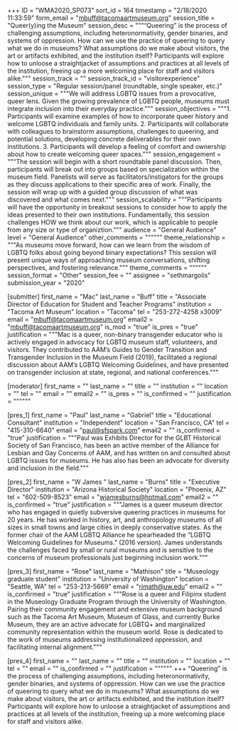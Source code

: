 +++
ID = "WMA2020_SP073"
sort_id = 164
timestamp = "2/18/2020 11:33:59"
form_email = "mbuff@tacomaartmuseum.org"
session_title = "Queer(y)ing the Museum"
session_desc = """“Queering” is the process of challenging assumptions, including heteronormativity, gender binaries, and systems of oppression. How can we use the practice of queering to query what we do in museums? What assumptions do we make about visitors, the art or artifacts exhibited, and the institution itself? Participants will explore how to unloose a straightjacket of assumptions and practices at all levels of the institution, freeing up a more welcoming place for staff and visitors alike."""
session_track = ""
session_track_id = "visitorexperience"
session_type = "Regular session/panel (roundtable, single speaker, etc.)"
session_unique = """We will address LGBTQ issues from a provocative, queer lens. Given the growing prevalence of LGBTQ people, museums must integrate inclusion into their everyday practice."""
session_objectives = """1. Participants will examine examples of how to incorporate queer history and welcome LGBTQ individuals and family units. 2. Participants will collaborate with colleagues to brainstorm assumptions, challenges to queering, and potential solutions, developing concrete deliverables for their own institutions. 3. Participants will develop a feeling of comfort and ownership about how to create welcoming queer spaces."""
session_engagement = """The session will begin with a short roundtable panel discussion. Then, participants will break out into groups based on specialization within the museum field. Panelists will serve as facilitators/instigators for the groups as they discuss applications to their specific area of work. Finally, the session will wrap up with a guided group discussion of what was discovered and what comes next."""
session_scalability = """Participants will have the opportunity in breakout sessions to consider how to apply the ideas presented to their own institutions. Fundamentally, this session challenges HOW we think about our work, which is applicable to people from any size or type of organiztion."""
audience = "General Audience"
level = "General Audience"
other_comments = """"""
theme_relationship = """As museums move forward, how can we learn from the wisdom of LGBTQ folks about going beyond binary expectations? This session will present unique ways of approaching museum conversations, shifting perspectives, and fostering relevance."""
theme_comments = """"""
session_format = "Other"
session_fee = ""
assignee = "sethmargolis"
submission_year = "2020"

[submitter]
first_name = "Mac"
last_name = "Buff"
title = "Associate Director of Education for Student and Teacher Programs"
institution = "Tacoma Art Museum"
location = "Tacoma"
tel = "253-272-4258 x3009"
email = "mbuff@tacomaartmuseum.org"
email2 = "mbuff@tacomaartmuseum.org"
is_mod = "true"
is_pres = "true"
justification = """Mac is a queer, non-binary transgender educator who is actively engaged in advocacy for LGBTQ museum staff, volunteers, and visitors. They contributed to AAM’s Guides to Gender Transition and Transgender Inclusion in the Museum Field (2019), facilitated a regional discussion about AAM’s LGBTQ Welcoming Guidelines, and have presented on transgender inclusion at state, regional, and national conferences."""

[moderator]
first_name = ""
last_name = ""
title = ""
institution = ""
location = ""
tel = ""
email = ""
email2 = ""
is_pres = ""
is_confirmed = ""
justification = """"""

[pres_1]
first_name = "Paul"
last_name = "Gabriel"
title = "Educational Consultant"
institution = "Independent"
location = "San Francisco, CA"
tel = "415-310-6640"
email = "paul@sfspark.com"
email2 = ""
is_confirmed = "true"
justification = """Paul was Exhibits Director for the GLBT Historical Society of San Francisco, has been an active member of the Alliance for Lesbian and Gay Concerns of AAM, and has written on and consulted about LGBTQ issues for museums. He has also has been an advocate for diversity and inclusion in the field."""

[pres_2]
first_name = "W James "
last_name = "Burns"
title = "Executive Director"
institution = "Arizona Historical Society"
location = "Phoenix, AZ"
tel = "602-509-8523"
email = "wjamesburns@hotmail.com"
email2 = ""
is_confirmed = "true"
justification = """James is a queer museum director who has engaged in quietly subversive queering practices in museums for 20 years. He has worked in history, art, and anthropology museums of all sizes in small towns and large cities in deeply conservative states. As the former chair of the AAM LGBTQ Alliance he spearheaded the “LGBTQ Welcoming Guidelines for Museums.” (2016 version). James understands the challenges faced by small or rural museums and is sensitive to the concerns of museum professionals just beginning inclusion work."""

[pres_3]
first_name = "Rose"
last_name = "Mathison"
title = "Museology graduate student"
institution = "University of Washington"
location = "Seattle, WA"
tel = "253-213-5669"
email = "rjmath@uw.edu"
email2 = ""
is_confirmed = "true"
justification = """Rose is a queer and Filipinx student in the Museology Graduate Program through the University of Washington. Pairing their community engagement and extensive museum background such as the Tacoma Art Museum, Museum of Glass, and currently Burke Museum, they are an active advocate for LGBTQ+ and marginalized community representation within the museum world. Rose is dedicated to the work of museums addressing institutionalized oppression, and facilitating internal alignment."""

[pres_4]
first_name = ""
last_name = ""
title = ""
institution = ""
location = ""
tel = ""
email = ""
is_confirmed = ""
justification = """"""
+++
“Queering” is the process of challenging assumptions, including heteronormativity, gender binaries, and systems of oppression. How can we use the practice of queering to query what we do in museums? What assumptions do we make about visitors, the art or artifacts exhibited, and the institution itself? Participants will explore how to unloose a straightjacket of assumptions and practices at all levels of the institution, freeing up a more welcoming place for staff and visitors alike.